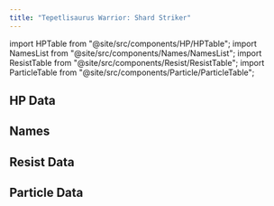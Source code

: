 ```yaml
---
title: "Tepetlisaurus Warrior: Shard Striker"
---
```


import HPTable from "@site/src/components/HP/HPTable";
import NamesList from "@site/src/components/Names/NamesList";
import ResistTable from "@site/src/components/Resist/ResistTable";
import ParticleTable from "@site/src/components/Particle/ParticleTable";

## HP Data

<HPTable item_key="tepetlisauruswarriorshardstriker" data_src="enemy" />

## Names

<NamesList item_key="tepetlisauruswarriorshardstriker" data_src="enemy" />

## Resist Data

<ResistTable item_key="tepetlisauruswarriorshardstriker" data_src="enemy" />

## Particle Data

<ParticleTable item_key="tepetlisauruswarriorshardstriker" data_src="enemy" />